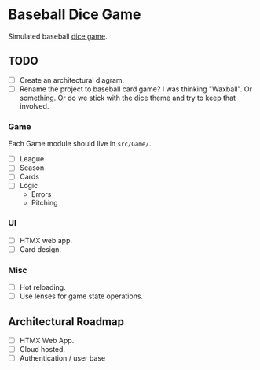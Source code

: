 # Baseball Dice Game

Simulated baseball [dice game](https://milb.bamcontent.com/documents/8/5/8/313285858/BaseballDiceGame_LouisvilleBats.pdf).

## TODO

- [ ] Create an architectural diagram.
- [ ] Rename the project to baseball card game? I was thinking "Waxball".
      Or something. Or do we stick with the dice theme and try to keep that involved.

### Game

Each Game module should live in `src/Game/`.

- [ ] League
- [ ] Season
- [ ] Cards
- [ ] Logic
  - Errors
  - Pitching

### UI

- [ ] HTMX web app.
- [ ] Card design.

### Misc

- [ ] Hot reloading.
- [ ] Use lenses for game state operations.

## Architectural Roadmap

- [ ] HTMX Web App.
- [ ] Cloud hosted.
- [ ] Authentication / user base
